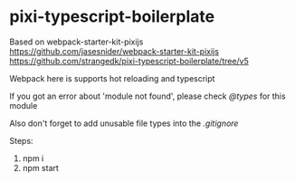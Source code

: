 # pixi-typescript-boilerplate

Based on webpack-starter-kit-pixijs
https://github.com/jasesnider/webpack-starter-kit-pixijs
https://github.com/strangedk/pixi-typescript-boilerplate/tree/v5

Webpack here is supports hot reloading and typescript

If you got an error about 'module not found', please check *@types* for this module

Also don't forget to add unusable file types into the *.gitignore*

Steps:
1. npm i
2. npm start